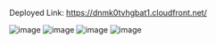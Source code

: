 Deployed Link: https://dnmk0tvhgbat1.cloudfront.net/

![image](https://github.com/AmiinSamatar/Projects/assets/138237129/359f469a-2383-4865-acaf-c1596e0b550c)
![image](https://github.com/AmiinSamatar/Projects/assets/138237129/3adc35c6-d719-4ab3-81fd-acfa54705b79)
![image](https://github.com/AmiinSamatar/Projects/assets/138237129/9e9befe9-51bb-42fb-84d5-5d4df059cdbe)
![image](https://github.com/AmiinSamatar/Projects/assets/138237129/cfa67f0e-6a53-47ea-a378-f588c4510032)




